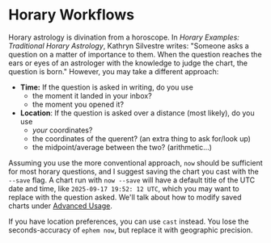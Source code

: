 # Horary Workflows

Horary astrology is divination from a horoscope. In *Horary Examples: Traditional Horary Astrology*, Kathryn Silvestre writes: "Someone asks a question on a matter of importance to them. When the question reaches the ears or eyes of an astrologer with the knowledge to judge the chart, the question is born." However, you may take a different approach:

- **Time:** If the question is asked in writing, do you use
    * the moment it landed in your inbox?
    * the moment you opened it?
- **Location**: If the question is asked over a distance (most likely), do you use
    * *your* coordinates?
    * the coordinates of the querent? (an extra thing to ask for/look up)
    * the midpoint/average between the two? (arithmetic...)

Assuming you use the more conventional approach, `now` should be sufficient for most horary questions, and I suggest saving the chart you cast with the `--save` flag. A chart run with `now --save` will have a default title of the UTC date and time, like `2025-09-17 19:52: 12 UTC`, which you may want to replace with the question asked. We'll talk about how to modify saved charts under [Advanced Usage](./60-advanced-usage).

If you have location preferences, you can use `cast` instead. You lose the seconds-accuracy of `ephem now`, but replace it with geographic precision.
